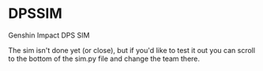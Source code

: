 # DPSSIM
Genshin Impact DPS SIM

The sim isn't done yet (or close), but if you'd like to test it out you can scroll to the bottom of the sim.py file and change the team there.